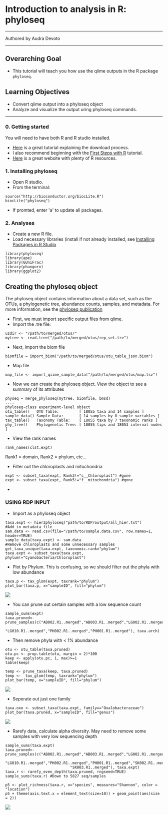 # Introduction to analysis in R: phyloseq
***
Authored by Audra Devoto

***

## Overarching Goal  
* This tutorial will teach you how use the qiime outputs in the R package ```phyloseq```.

## Learning Objectives
*	Convert qiime output into a phyloseq object
* Analyze and visualize the output uring phyloseq commands. 

***

### 0.  Getting started
You will need to have both R and R studio installed. 

* [Here](http://shapbio.me/courses/biolB215f15/install_orient.html) is a great tutorial explaining the download process.
* I also recommend beginning with the [First Steps with R](http://shapbio.me/courses/biolB215f15/first_steps.html) tutorial.
* [Here](http://www.statmethods.net/) is a great website with plenty of R resources. 

### 1. Installing phyloseq

* Open R studio. 
* From the terminal:
```
source("http://bioconductor.org/biocLite.R")
biocLite("phyloseq")
```
* If promted, enter 'a' to update all packages. 

### 2. Analyses

* Create a new R file.
* Load necessary libraries (install if not already installed, see [Installing Packages in R Studio](https://www.youtube.com/watch?v=u1r5XTqrCTQ)
```
library(phyloseq)
library(ape)
library(GUniFrac)
library(phangorn)
library(ggplot2)
```

## Creating the phyloseq object
The phyloseq object contains information about a data set, such as the OTUs, a phylogenetic tree, abundance counts, samples, and metadata.
For more information, see the [phyloseq publication](http://journals.plos.org/plosone/article?id=10.1371/journal.pone.0061217)

* First, we must import specific output files from qiime. 
* Import the .tre file:
```
uzdir <- "/path/to/merged/otus/"
mytree <- read.tree("/path/to/merged/otus/rep_set.tre")
```
* Next, import the biom file
```
biomfile = import_biom("/path/to/merged/otus/otu_table_json.biom")
```
* Map file
```
map_file <- import_qiime_sample_data("/path/to/merged/otus/map.tsv")
```
* Now we can create the phyloseq object. View the object to see a summary of its attributes
```
physeq = merge_phyloseq(mytree, biomfile, bmsd)
....
phyloseq-class experiment-level object
otu_table()   OTU Table:         [ 18055 taxa and 14 samples ]
sample_data() Sample Data:       [ 14 samples by 8 sample variables ]
tax_table()   Taxonomy Table:    [ 18055 taxa by 7 taxonomic ranks ]
phy_tree()    Phylogenetic Tree: [ 18055 tips and 18053 internal nodes ]
```
* View the rank names
```
rank_names(clst.expt)
```
Rank1 = domain, Rank2 = phylum, etc...

* Filter out the chloroplasts and mitochondria

```
expt <- subset_taxa(expt, Rank3!="c__Chloroplast") #gone
expt <- subset_taxa(expt, Rank5!="f__mitochondria") #gone
```
 * 
 ### USING RDP INPUT ###
* Import as a phyloseq object
```
taxa.expt <- hier2phyloseq("path/to/RDP/output/all_hier.txt")
#Add in metadata file
sam.data <- read.csv(file="/path/to/sample.data.csv", row.names=1, header=TRUE)
sample_data(taxa.expt) <- sam.data
#Remove chloroplasts and some unnecessary samples
get_taxa_unique(taxa.expt, taxonomic.rank="phylum")
taxa.expt <- subset_taxa(taxa.expt, phylum!="Cyanobacteria/Chloroplast")
 ```
 * Plot by Phylum. This is confusing, so we should filter out the phyla with low abundance
 ```
 taxa.p <- tax_glom(expt, taxrank="phylum")
 plot_bar(taxa.p, x="sampleID", fill="phylum")
```
![](pics/fig1.jpeg)
* You can prune out certain samples with a low sequence count
```
sample_sums(expt)
taxa.pruned<- prune_samples(c("AB002.R1..merged","AB003.R1..merged","LG002.R1..merged","LG004.R1..merged",
                              "LG010.R1..merged","PH002.R1..merged","PH001.R1..merged"), taxa.arch)
```
* Then remove phyla with < 1% abundance
```
otu <- otu_table(taxa.pruned)
otu.pc <- prop.table(otu, margin = 2)*100
keep <- apply(otu.pc, 1, max)>=1
table(keep)

temp <- prune_taxa(keep, taxa.pruned)
temp <-  tax_glom(temp, taxrank="phylum")
plot_bar(temp, x="sampleID", fill="phylum")
```
![](pics/fig2.jpeg)
 * Seperate out just one family
 ```
taxa.oxo <- subset_taxa(taxa.expt, family=="Oxalobacteraceae")
plot_bar(taxa.pruned, x="sampleID", fill="genus")
 ```
![](pics/fig3.jpeg)
 * Rarefy data, calculate alpha diversity. May need to remove some samples with very low sequencing depth
 ```
sample_sums(taxa.expt)
taxa.pruned<- prune_samples(c("AB002.R1..merged","AB003.R1..merged","LG002.R1..merged","LG004.R1..merged",
                              "LG010.R1..merged","PH002.R1..merged","PH001.R1..merged","SK002.R1..merged",
                              "SK003.R1..merged"), taxa.expt)
taxa.r <- rarefy_even_depth(taxa.pruned, rngseed=TRUE)
sample_sums(taxa.r) #Down to 5827 seq/samples

p5 <- plot_richness(taxa.r, x="species", measures="Shannon", color = "location")
p5 + theme(axis.text.x = element_text(size=10)) + geom_point(aes(size = 2))
```
![](pics/fig4.jpeg)
